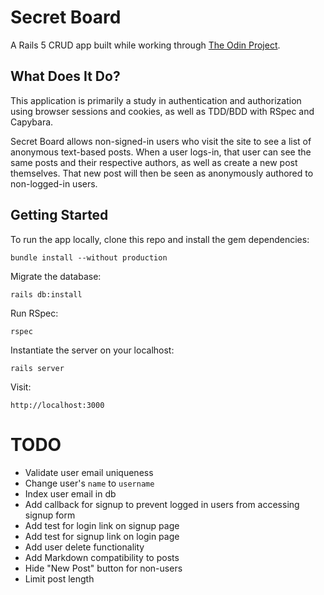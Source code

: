 # Secret Board

A Rails 5 CRUD app built while working through [The Odin Project](http://www,theodinproject.com).

## What Does It Do?

This application is primarily a study in authentication and authorization using browser sessions and cookies, as well as TDD/BDD with RSpec and Capybara.

Secret Board allows non-signed-in users who visit the site to see a list of anonymous text-based posts. When a user logs-in, that user can see the same posts and their respective authors, as well as create a new post themselves. That new post will then be seen as anonymously authored to non-logged-in users.

## Getting Started

To run the app locally, clone this repo and install the gem dependencies:
```
bundle install --without production
```
Migrate the database:
```
rails db:install
```
Run RSpec:
```
rspec
```
Instantiate the server on your localhost:
```
rails server
```
Visit:
```
http://localhost:3000
```

# TODO
* Validate user email uniqueness 
* Change user's `name` to `username`
* Index user email in db
* Add callback for signup to prevent logged in users from accessing signup form
* Add test for login link on signup page
* Add test for signup link on login page
* Add user delete functionality
* Add Markdown compatibility to posts
* Hide "New Post" button for non-users
* Limit post length
